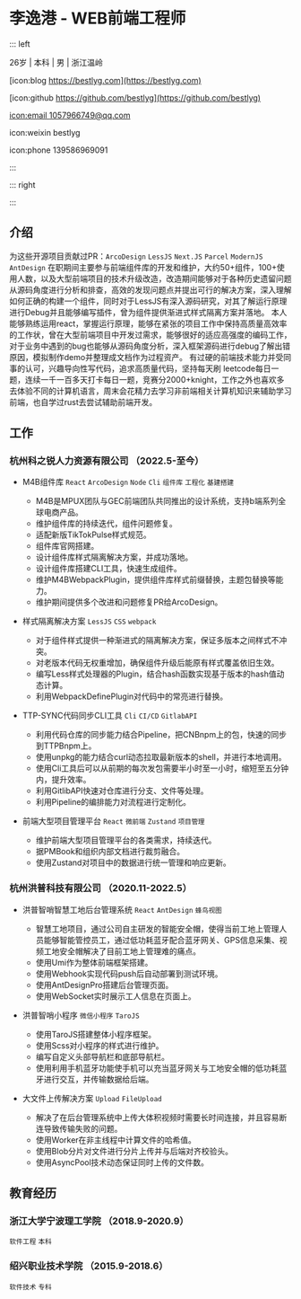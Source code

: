 # 李逸港 - WEB前端工程师

::: left

 26岁 | 本科 | 男 | 浙江温岭

[icon:blog https://bestlyg.com](https://bestlyg.com)

[icon:github https://github.com/bestlyg](https://github.com/bestlyg)

[icon:email 1057966749@qq.com](mailto:1057966749@qq.com)

icon:weixin bestlyg

icon:phone 139586969091

:::

::: right

:::

## 介绍

为这些开源项目贡献过PR：`ArcoDesign` `LessJS` `Next.JS` `Parcel` `ModernJS` `AntDesign`
在职期间主要参与前端组件库的开发和维护，大约50+组件，100+使用人数，以及大型前端项目的技术升级改造，改造期间能够对于各种历史遗留问题从源码角度进行分析和排查，高效的发现问题点并提出可行的解决方案，深入理解如何正确的构建一个组件，同时对于LessJS有深入源码研究，对其了解运行原理进行Debug并且能够编写插件，曾为组件提供渐进式样式隔离方案并落地。
本人能够熟练运用react，掌握运行原理，能够在紧张的项目工作中保持高质量高效率的工作状，曾在大型前端项目中开发过需求，能够很好的适应高强度的编码工作，对于业务中遇到的bug也能够从源码角度分析，深入框架源码进行debug了解出错原因，模拟制作demo并整理成文档作为过程资产。
有过硬的前端技术能力并受同事的认可，兴趣导向性写代码，追求高质量代码，坚持每天刷 leetcode每日一题，连续一千一百多天打卡每日一题，竞赛分2000+knight，工作之外也喜欢多去体验不同的计算机语言，周末会花精力去学习非前端相关计算机知识来辅助学习前端，也自学过rust去尝试辅助前端开发。

## 工作

### 杭州科之锐人力资源有限公司 （2022.5-至今）

- M4B组件库 `React` `ArcoDesign` `Node` `Cli` `组件库` `工程化` `基建搭建`
  
  - M4B是MPUX团队与GEC前端团队共同推出的设计系统，支持b端系列全球电商产品。
  - 维护组件库的持续迭代，组件问题修复。
  - 适配新版TikTokPulse样式规范。
  - 组件库官网搭建。
  - 设计组件库样式隔离解决方案，并成功落地。
  - 设计组件库搭建CLI工具，快速生成组件。
  - 维护M4BWebpackPlugin，提供组件库样式前缀替换，主题包替换等能力。
  - 维护期间提供多个改进和问题修复PR给ArcoDesign。

- 样式隔离解决方案 `LessJS` `CSS` `webpack`
  
  - 对于组件样式提供一种渐进式的隔离解决方案，保证多版本之间样式不冲突。
  - 对老版本代码无权重增加，确保组件升级后能原有样式覆盖依旧生效。
  - 编写Less样式处理器的Plugin，结合hash函数实现基于版本的hash值动态计算。
  - 利用WebpackDefinePlugin对代码中的常亮进行替换。

- TTP-SYNC代码同步CLI工具 `Cli` `CI/CD` `GitlabAPI`
  
  - 利用代码仓库的同步能力结合Pipeline，把CNBnpm上的包，快速的同步到TTPBnpm上。
  - 使用unpkg的能力结合curl动态拉取最新版本的shell，并进行本地调用。
  - 使用Cli工具后可以从前期的每次发包需要半小时至一小时，缩短至五分钟内，提升效率。
  - 利用GitlibAPI快速对仓库进行分支、文件等处理。
  - 利用Pipeline的编排能力对流程进行定制化。
  
- 前端大型项目管理平台 `React` `微前端` `Zustand` `项目管理`
   - 维护前端大型项目管理平台的各类需求，持续迭代。
   - 据PMBook和组织内部文档进行裁剪融合。
   - 使用Zustand对项目中的数据进行统一管理和响应更新。
   

### 杭州洪普科技有限公司 （2020.11-2022.5）

- 洪普智哨智慧工地后台管理系统 `React` `AntDesign` `蜂鸟视图`
	- 智慧工地项目，通过公司自主研发的智能安全帽，使得当前工地上管理人员能够智能管控员工，通过低功耗蓝牙配合蓝牙网关、GPS信息采集、视频工地安全帽解决了目前工地上管理难的痛点。
  - 使用Umi作为整体前端框架搭建。
  - 使用Webhook实现代码push后自动部署到测试环境。
  - 使用AntDesignPro搭建后台管理页面。
  - 使用WebSocket实时展示工人信息在页面上。

- 洪普智哨小程序 `微信小程序` `TaroJS`
	- 使用TaroJS搭建整体小程序框架。
  - 使用Scss对小程序的样式进行维护。
  - 编写自定义头部导航栏和底部导航栏。
  - 使用利用手机蓝牙功能使手机可以充当蓝牙网关与工地安全帽的低功耗蓝牙进行交互，并传输数据给后端。

- 大文件上传解决方案 `Upload` `FileUpload`
	- 解决了在后台管理系统中上传大体积视频时需要长时间连接，并且容易断连导致传输失败的问题。
  - 使用Worker在非主线程中计算文件的哈希值。
  - 使用Blob分片对文件进行分片上传并与后端对齐校验头。
  - 使用AsyncPool技术动态保证同时上传的文件数。

## 教育经历

### 浙江大学宁波理工学院 （2018.9-2020.9）

`软件工程` `本科`

### 绍兴职业技术学院 （2015.9-2018.6）

`软件技术` `专科`
